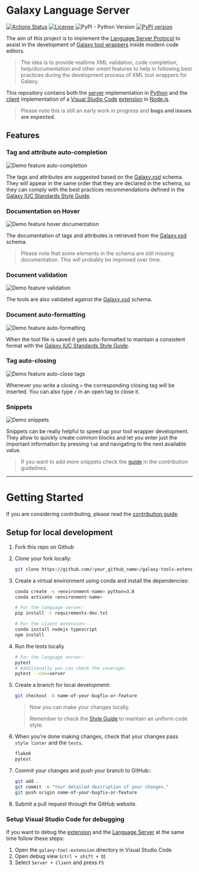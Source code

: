 # Galaxy Language Server

[![Actions Status](https://github.com/davelopez/galaxy-language-server/workflows/CI/badge.svg)](https://github.com/davelopez/galaxy-language-server/actions)
[![License](https://img.shields.io/badge/License-Apache%202.0-blue.svg)](https://opensource.org/licenses/Apache-2.0)
![PyPI - Python Version](https://img.shields.io/pypi/pyversions/galaxy-language-server)
[![PyPI version](https://badge.fury.io/py/galaxy-language-server.svg)](https://badge.fury.io/py/galaxy-language-server)

The aim of this project is to implement the [Language Server Protocol](https://microsoft.github.io/language-server-protocol/) to assist in the development of [Galaxy tool wrappers](https://docs.galaxyproject.org/en/latest/dev/schema.html) inside modern code editors.

> The idea is to provide realtime XML validation, code completion, help/documentation and other *smart* features to help in following best practices during the development process of XML tool wrappers for Galaxy.

This repository contains both the [server](https://github.com/davelopez/galaxy-language-server/tree/master/server) implementation in [Python](https://www.python.org/) and the [client](https://github.com/davelopez/galaxy-language-server/tree/master/client) implementation of a [Visual Studio Code](https://code.visualstudio.com/) [extension](https://marketplace.visualstudio.com/VSCode) in [Node.js](https://nodejs.org/en/).

> Please note this is still an early work in progress and **bugs and issues are expected**.

## Features
### Tag and attribute auto-completion 

![Demo feature auto-completion](../assets/feature.autocompletion.gif)

The tags and attributes are suggested based on the [Galaxy.xsd](https://github.com/galaxyproject/galaxy/blob/dev/lib/galaxy/tool_util/xsd/galaxy.xsd) schema. They will appear in the same order that they are declared in the schema, so they can comply with the best practices recommendations defined in the [Galaxy IUC Standards Style Guide](https://galaxy-iuc-standards.readthedocs.io/en/latest/best_practices/tool_xml.html?#coding-style).


### Documentation on Hover

![Demo feature hover documentation](../assets/feature.hover.documentation.gif)

The documentation of tags and attributes is retrieved from the [Galaxy.xsd](https://github.com/galaxyproject/galaxy/blob/dev/lib/galaxy/tool_util/xsd/galaxy.xsd) schema.
>Please note that some elements in the schema are still missing documentation. This will probably be improved over time.


### Document validation

![Demo feature validation](../assets/feature.validation.png)

The tools are also validated against the [Galaxy.xsd](https://github.com/galaxyproject/galaxy/blob/dev/lib/galaxy/tool_util/xsd/galaxy.xsd) schema.


### Document auto-formatting

![Demo feature auto-formatting](../assets/feature.autoformat.gif)

When the tool file is saved it gets auto-formatted to maintain a consistent format with the [Galaxy IUC Standards Style Guide](https://galaxy-iuc-standards.readthedocs.io/en/latest/best_practices/tool_xml.html?#coding-style).

### Tag auto-closing

![Demo feature auto-close tags](../assets/autoCloseTag.gif)

Whenever you write a closing ``>`` the corresponding closing tag will be inserted. You can also type ``/`` in an open tag to close it.


### Snippets

![Demo snippets](../assets/snippets.gif)

Snippets can be really helpful to speed up your tool wrapper development. They allow to quickly create common blocks and let you enter just the important information by pressing ``tab`` and navigating to the next available value.
>If you want to add more snippets check the [guide](./docs/CONTRIBUTING.md#adding-snippets) in the contribution guidelines.

---

# Getting Started
If you are considering contributing, please read the [contribution guide](docs/CONTRIBUTING.md).

## Setup for local development

1. Fork this repo on Github
2. Clone your fork locally:
    ````sh
    git clone https://github.com/<your_github_name>/galaxy-tools-extension.git
    ````
3. Create a virtual environment using conda and install the dependencies:

    ```sh
    conda create -n <environment-name> python=3.8
    conda activate <environment-name>

    # For the language server:
    pip install -r requirements-dev.txt

    # For the client extension:
    conda install nodejs typescript
    npm install
    ```
4. Run the tests locally
    ```sh
    # For the language server:
    pytest
    # Additionally you can check the coverage:
    pytest --cov=server
    ```

5. Create a branch for local development:

    ```sh
    git checkout -b name-of-your-bugfix-or-feature
    ```
    >Now you can make your changes locally.
    >
    >Remember to check the [Style Guide](#style-guide) to maintain an uniform code style.

6. When you're done making changes, check that your changes pass ``style linter`` and the ``tests``.
    ```sh
    flake8
    pytest
    ```

7. Commit your changes and push your branch to GitHub::
    ```sh
    git add .
    git commit -m "Your detailed description of your changes."
    git push origin name-of-your-bugfix-or-feature
    ```

8. Submit a pull request through the GitHub website.


### Setup Visual Studio Code for debugging
If you want to debug the [extension](../client) and the [Language Server](../server) at the same time follow these steps:
1. Open the `galaxy-tool-extension` directory in Visual Studio Code
2. Open debug view (`ctrl + shift + D`)
3. Select `Server + Client` and press `F5`
